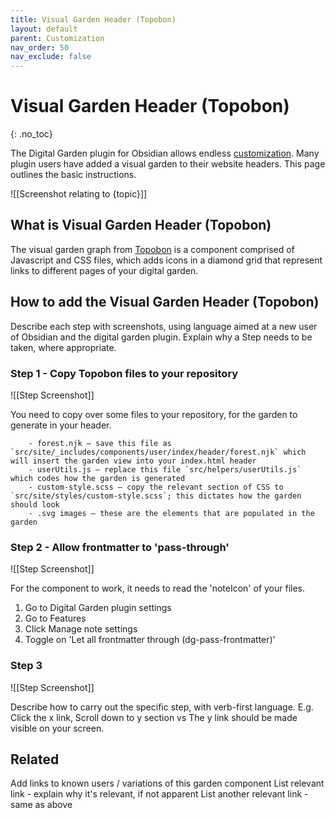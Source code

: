 ```yaml
---
title: Visual Garden Header (Topobon)
layout: default
parent: Customization
nav_order: 50
nav_exclude: false
---
```


# Visual Garden Header (Topobon)
{: .no_toc}

The Digital Garden plugin for Obsidian allows endless [customization](/index.md). Many plugin users have added a visual garden to their website headers. This page outlines the basic instructions. 

![[Screenshot relating to {topic}]]

## What is Visual Garden Header (Topobon)
The visual garden graph from [Topobon](https://github.com/uroybd/topobon/tree/main) is a component comprised of Javascript and CSS files, which adds icons in a diamond grid that represent links to different pages of your digital garden. 

## How to add the Visual Garden Header (Topobon) 
Describe each step with screenshots, using language aimed at a new user of Obsidian and the digital garden plugin. Explain why a Step needs to be taken, where appropriate.

### Step 1 - Copy Topobon files to your repository
![[Step Screenshot]]

You need to copy over some files to your repository, for the garden to generate in your header. 

		- forest.njk — save this file as `src/site/_includes/components/user/index/header/forest.njk` which will insert the garden view into your index.html header
		- userUtils.js — replace this file `src/helpers/userUtils.js` which codes how the garden is generated 
		- custom-style.scss — copy the relevant section of CSS to `src/site/styles/custom-style.scss`; this dictates how the garden should look 
		- .svg images — these are the elements that are populated in the garden 
  
### Step 2 - Allow frontmatter to 'pass-through'
![[Step Screenshot]]

For the component to work, it needs to read the 'noteIcon' of your files. 

1. Go to Digital Garden plugin settings
2. Go to Features
3. Click Manage note settings
4. Toggle on 'Let all frontmatter through (dg-pass-frontmatter)'


### Step 3
![[Step Screenshot]]

Describe how to carry out the specific step, with verb-first language. E.g. Click the x link, Scroll down to y section vs The y link should be made visible on your screen.

## Related
Add links to known users / variations of this garden component
List relevant link - explain why it's relevant, if not apparent
List another relevant link - same as above
